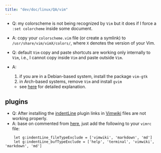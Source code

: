 ```yaml
---
title: "dev/doc/linux/QA/vim"
---
```


* Q: my colorscheme is not being recognized by `Vim` but it does if I force a `:set colorcheme` inside some document.
* A: copy your `colorscheme.vim` file (or create a symlink) to `/usr/share/vim/vimX/colors/`, where  `X` denotes the version of your Vim. 

* Q: default `Vim` copy and paste shortcuts are working only internally to `Vim`, i.e., I cannot copy inside `Vim` and paste outside `Vim`.
* A: 
    1. if you are in a Debian-based system, install the package `vim-gtk`
    2. in Arch-based systems, remove `Vim` and install `gvim`
    * see [here](copy_paste_vim) for detailed explanation.

plugins
---------

* Q: After installing the [indentLine](https://github.com/Yggdroot/indentLine/issues/303) plugin links in [Vimwiki](https://github.com/vimwiki/vimwiki) files are not working properly.
* A: base on commented from [here](https://github.com/Yggdroot/indentLine/issues/303), just add the following to your `vimrc` file:
```
    let g:indentLine_fileTypeExclude = ['vimwiki', 'markdown', 'md']
    let g:indentLine_bufTypeExclude = ['help', 'terminal', 'vimwiki', 'markdown', 'md']
```
